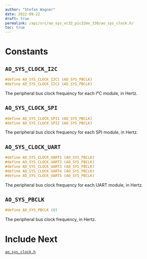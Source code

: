 ```yaml
---
author: "Stefan Wagner"
date: 2022-09-22
draft: true
permalink: /api/src/ao_sys_xc32_pic32mx_330/ao_sys_clock.h/
toc: true
---
```


# Constants

## `AO_SYS_CLOCK_I2C`

```c
#define AO_SYS_CLOCK_I2C1 (AO_SYS_PBCLK)
#define AO_SYS_CLOCK_I2C2 (AO_SYS_PBCLK)
```

The peripheral bus clock frequency for each I²C module, in Hertz.

## `AO_SYS_CLOCK_SPI`

```c
#define AO_SYS_CLOCK_SPI1 (AO_SYS_PBCLK)
#define AO_SYS_CLOCK_SPI2 (AO_SYS_PBCLK)
```

The peripheral bus clock frequency for each SPI module, in Hertz.

## `AO_SYS_CLOCK_UART`

```c
#define AO_SYS_CLOCK_UART1 (AO_SYS_PBCLK)
#define AO_SYS_CLOCK_UART2 (AO_SYS_PBCLK)
#define AO_SYS_CLOCK_UART3 (AO_SYS_PBCLK)
#define AO_SYS_CLOCK_UART4 (AO_SYS_PBCLK)
#define AO_SYS_CLOCK_UART5 (AO_SYS_PBCLK)
```

The peripheral bus clock frequency for each UART module, in Hertz.

## `AO_SYS_PBCLK`

```c
#define AO_SYS_PBCLK (0)
```

The peripheral bus clock frequency, in Hertz.

# Include Next

[`ao_sys_clock.h`](../ao_sys_xc32_pic32/ao_sys_clock.h.md)
